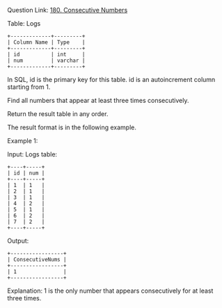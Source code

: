 Question Link: [180. Consecutive Numbers](https://leetcode.com/problems/consecutive-numbers/description/?envType=study-plan-v2&envId=top-sql-50)

Table: Logs

```
+-------------+---------+
| Column Name | Type    |
+-------------+---------+
| id          | int     |
| num         | varchar |
+-------------+---------+
```

In SQL, id is the primary key for this table.
id is an autoincrement column starting from 1.

Find all numbers that appear at least three times consecutively.

Return the result table in any order.

The result format is in the following example.

Example 1:

Input:
Logs table:

```
+----+-----+
| id | num |
+----+-----+
| 1  | 1   |
| 2  | 1   |
| 3  | 1   |
| 4  | 2   |
| 5  | 1   |
| 6  | 2   |
| 7  | 2   |
+----+-----+
```

Output:

```
+-----------------+
| ConsecutiveNums |
+-----------------+
| 1               |
+-----------------+
```

Explanation: 1 is the only number that appears consecutively for at least three times.
